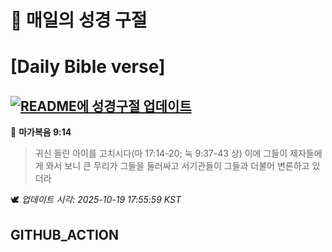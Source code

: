 # 🙏 매일의 성경 구절
# [Daily Bible verse]
## [![README에 성경구절 업데이트](https://github.com/DONGSUKA/first_test/actions/workflows/update-readme-bible.yml/badge.svg)](https://github.com/DONGSUKA/first_test/actions/workflows/update-readme-bible.yml)
<!-- START_BIBLE_VERSE -->
📖 **마가복음 9:14**
> 귀신 들린 아이를 고치시다(마 17:14-20; 눅 9:37-43 상) 이에 그들이 제자들에게 와서 보니 큰 무리가 그들을 둘러싸고 서기관들이 그들과 더불어 변론하고 있더라

🕊️ _업데이트 시각: 2025-10-19 17:55:59 KST_
  <!-- END_BIBLE_VERSE -->
## GITHUB_ACTION

